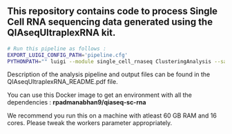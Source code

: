 ## This repository contains code to process Single Cell RNA sequencing data generated using the QIAseqUltraplexRNA kit. 
```bash
# Run this pipeline as follows : 
EXPORT_LUIGI_CONFIG_PATH='pipeline.cfg'
PYTHONPATH="" luigi --module single_cell_rnaseq ClusteringAnalysis --samples-cfg samples.cfg --workers 22
```


Description of the analysis pipeline and output files can be found in the QIAseqUltraplexRNA_README.pdf file.

You can use this Docker image to get an environment with all the dependencies :  **rpadmanabhan9/qiaseq-sc-rna**

We recommend you run this on a machine with atleast  60 GB RAM and 16 cores. Please tweak the workers parameter appropriately. 
